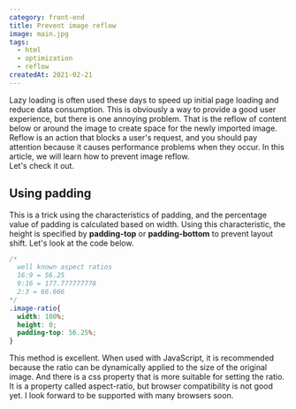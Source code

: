 ```yaml
---
category: front-end
title: Prevent image reflow
image: main.jpg
tags:
  - html
  - optimization
  - reflow
createdAt: 2021-02-21
---
```


<v-image :src="path+'/main.jpg'"></v-image>

Lazy loading is often used these days to speed up initial page loading and reduce data consumption. 
This is obviously a way to provide a good user experience, but there is one annoying problem. <!--more-->
That is the reflow of content below or around the image to create space for the newly imported image.
Reflow is an action that blocks a user's request, and you should pay attention because it causes performance problems when they occur.
In this article, we will learn how to prevent image reflow.  
Let's check it out.

## Using padding
This is a trick using the characteristics of padding, and the percentage value of padding is calculated based on width.
Using this characteristic, the height is specified by **padding-top** or **padding-bottom** to prevent layout shift.
Let's look at the code below.
```css
/* 
  well known aspect ratios
  16:9 = 56.25
  9:16 = 177.777777778
  2:3 = 66.666
*/
.image-ratio{
  width: 100%;
  height: 0;
  padding-top: 56.25%;
}
```
This method is excellent.
When used with JavaScript, it is recommended because the ratio can be dynamically applied to the size of the original image.
And there is a css property that is more suitable for setting the ratio. 
It is a property called aspect-ratio, but browser compatibility is not good yet.
I look forward to be supported with many browsers soon.
